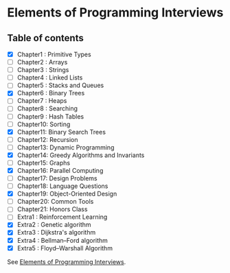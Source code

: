 # Elements of Programming Interviews

## Table of contents

- [x] Chapter1 : Primitive Types
- [ ] Chapter2 : Arrays
- [ ] Chapter3 : Strings
- [ ] Chapter4 : Linked Lists
- [ ] Chapter5 : Stacks and Queues
- [x] Chapter6 : Binary Trees
- [ ] Chapter7 : Heaps
- [ ] Chapter8 : Searching
- [ ] Chapter9 : Hash Tables
- [ ] Chapter10: Sorting
- [x] Chapter11: Binary Search Trees
- [ ] Chapter12: Recursion
- [ ] Chapter13: Dynamic Programming
- [x] Chapter14: Greedy Algorithms and Invariants
- [ ] Chapter15: Graphs
- [x] Chapter16: Parallel Computing
- [ ] Chapter17: Design Problems
- [ ] Chapter18: Language Questions
- [x] Chapter19: Object-Oriented Design
- [ ] Chapter20: Common Tools
- [ ] Chapter21: Honors Class
- [ ] Extra1   : Reinforcement Learning 
- [x] Extra2   : Genetic algorithm
- [x] Extra3   : Dijkstra's algorithm
- [x] Extra4   : Bellman–Ford algorithm
- [x] Extra5   : Floyd–Warshall Algorithm

See [Elements of Programming Interviews](https://elementsofprogramminginterviews.com/).
